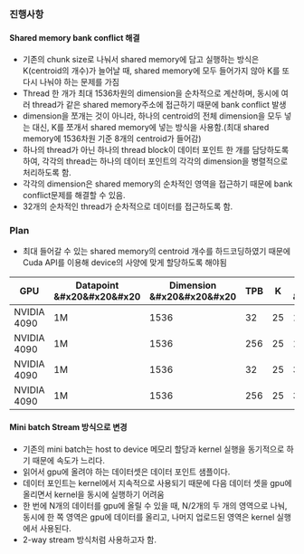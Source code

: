 ### 진행사항
#### Shared memory bank conflict 해결
* 기존의 chunk size로 나눠서 shared memory에 담고 실행하는 방식은 K(centroid의 개수)가 늘어날 때, shared memory에 모두 들어가지 않아 K를 또 다시 나눠야 하는 문제를 가짐
* Thread 한 개가 최대 1536차원의 dimension을 순차적으로 계산하며, 동시에 여러 thread가 같은 shared memory주소에 접근하기 때문에 bank conflict 발생
* dimension을 쪼개는 것이 아니라, 하나의 centroid의 전체 dimension을 모두 넣는 대신, K를 쪼개서 shared memory에 넣는 방식을 사용함.(최대 shared memory에 1536차원 기준 8개의 centroid가 들어감)
* 하나의 thread가 아닌 하나의 thread block이 데이터 포인트 한 개를 담당하도록 하여, 각각의 thread는 하나의 데이터 포인트의 각각의 dimension을 병렬적으로 처리하도록 함.
* 각각의 dimension은 shared memory의 순차적인 영역을 접근하기 때문에 bank conflict문제를 해결할 수 있음.
* 32개의 순차적인 thread가 순차적으로 데이터를 접근하도록 함.
### Plan
+ 최대 들어갈 수 있는 shared memory의 centroid 개수를 하드코딩하였기 때문에 Cuda API를 이용해 device의 사양에 맞게 할당하도록 해야됨

| GPU         | Datapoint &#x20&#x20&#x20 | Dimension &#x20&#x20&#x20 | TPB | K   | iteration &#x20&#x20&#x20 | <span style="color: yellow;">execution time (s)</span>&#x20&#x20&#x20 |
| ----------- | ------------------------- | ------------------------- | --- | --- | ------------------------- | --------------------------------------------------------------------- |
| NVIDIA 4090 | 1M                        | 1536                      | 32  | 25  | 10                        | 3.221->9.416                                                          |
| NVIDIA 4090 | 1M                        | 1536                      | 256 | 25  | 10                        | 2.279->1.928                                                          |
| NVIDIA 4090 | 1M                        | 1536                      | 32  | 25  | 36                        | 11.592->33.982                                                        |
| NVIDIA 4090 | 1M                        | 1536                      | 256 | 25  | 36                        | 8.125->6.927                                                          |
#### Mini batch Stream 방식으로 변경
* 기존의 mini batch는 host to device 메모리 할당과 kernel 실행을 동기적으로 하기 때문에 속도가 느리다.
* 읽어서 gpu에 올려야 하는 데이터셋은 데이터 포인트 샘플이다.
* 데이터 포인트는 kernel에서 지속적으로 사용되기 때문에 다음 데이터 셋을 gpu에 올리면서 kernel을 동시에 실행하기 어려움
* 한 번에 N개의 데이터를 gpu에 올릴 수 있을 때, N/2개의 두 개의 영역으로 나눠, 동시에 한 쪽 영역은 gpu에 데이터를 올리고, 나머지 업로드된 영역은 kernel 실행에서 사용된다.
* 2-way stream 방식처럼 사용하고자 함.